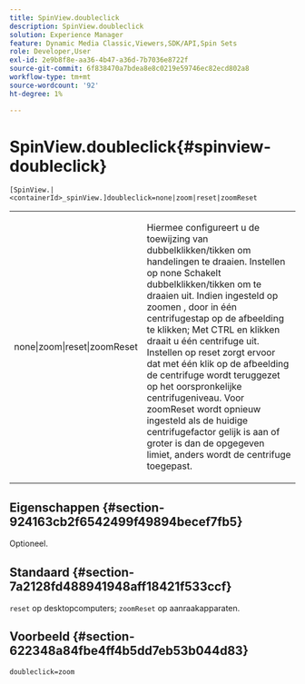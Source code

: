 ```yaml
---
title: SpinView.doubleclick
description: SpinView.doubleclick
solution: Experience Manager
feature: Dynamic Media Classic,Viewers,SDK/API,Spin Sets
role: Developer,User
exl-id: 2e9b8f8e-aa36-4b47-a36d-7b7036e8722f
source-git-commit: 6f838470a7bdea8e8c0219e59746ec82ecd802a8
workflow-type: tm+mt
source-wordcount: '92'
ht-degree: 1%

---
```


# SpinView.doubleclick{#spinview-doubleclick}

`[SpinView.|<containerId>_spinView.]doubleclick=none|zoom|reset|zoomReset`

<table id="table_E314540D347D47699C04EB80D20C0721"> 
 <tbody> 
  <tr> 
   <td colname="col1"> <p> <span class="codeph"> none|zoom|reset|zoomReset </span> </p> </td> 
   <td colname="col2"> <p> Hiermee configureert u de toewijzing van dubbelklikken/tikken om handelingen te draaien. Instellen op <span class="codeph"> none </span> Schakelt dubbelklikken/tikken om te draaien uit. Indien ingesteld op <span class="codeph"> zoomen </span>, door in één centrifugestap op de afbeelding te klikken; Met CTRL en klikken draait u één centrifuge uit. Instellen op <span class="codeph"> reset </span> zorgt ervoor dat met één klik op de afbeelding de centrifuge wordt teruggezet op het oorspronkelijke centrifugeniveau. Voor <span class="codeph"> zoomReset </span>wordt opnieuw ingesteld als de huidige centrifugefactor gelijk is aan of groter is dan de opgegeven limiet, anders wordt de centrifuge toegepast. </p> </td> 
  </tr> 
 </tbody> 
</table>

## Eigenschappen {#section-924163cb2f6542499f49894becef7fb5}

Optioneel.

## Standaard {#section-7a2128fd488941948aff18421f533ccf}

`reset` op desktopcomputers; `zoomReset` op aanraakapparaten.

## Voorbeeld {#section-622348a84fbe4ff4b5dd7eb53b044d83}

`doubleclick=zoom`
